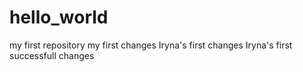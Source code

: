 # hello_world
my first repository
my first changes
Iryna's first changes
Iryna's first successfull changes 
